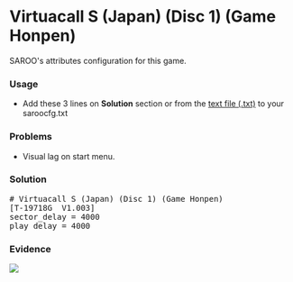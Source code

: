 # Virtuacall S (Japan) (Disc 1) (Game Honpen)

SAROO's attributes configuration for this game.

### Usage

- Add these 3 lines on **Solution** section or from the [text file (.txt)](./config.txt) to your saroocfg.txt

### Problems

- Visual lag on start menu.

### Solution

<pre># Virtuacall S (Japan) (Disc 1) (Game Honpen)
[T-19718G  V1.003]
sector_delay = 4000
play_delay = 4000</pre>

### Evidence

[![](https://img.youtube.com/vi/avRSQaxIkd0/0.jpg)](https://youtu.be/avRSQaxIkd0)
